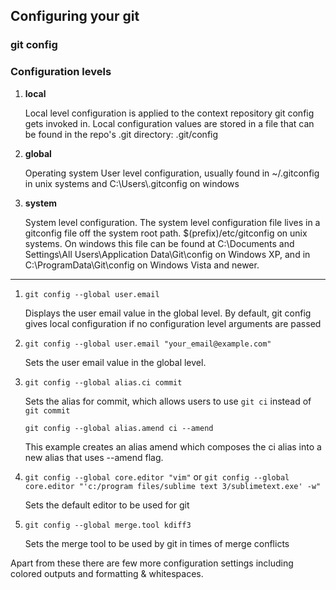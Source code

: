 ## Configuring your git

### git config

### Configuration levels
1. **local**

     Local level configuration is applied to the context repository git config gets invoked in. Local configuration values are stored in a file that can be found in the repo's .git directory: .git/config  

2. **global**

    Operating system User level configuration, usually found in ~/.gitconfig in unix systems and C:\Users\\.gitconfig on windows  

3. **system**
    
    System level configuration. The system level configuration file lives in a gitconfig file off the system root path. $(prefix)/etc/gitconfig on unix systems. On windows this file can be found at C:\Documents and Settings\All Users\Application Data\Git\config on Windows XP, and in C:\ProgramData\Git\config on Windows Vista and newer.
---

1. `git config --global user.email`

    Displays the user email value in the global level. By default, git config gives local configuration if no configuration level arguments are passed

2. `git config --global user.email "your_email@example.com"`

    Sets the user email value in the global level.

3. `git config --global alias.ci commit`

    Sets the alias for commit, which allows users to use `git ci` instead of `git commit`

    `git config --global alias.amend ci --amend`

    This example creates an alias amend which composes the ci alias into a new alias that uses --amend flag.

4. `git config --global core.editor "vim"` or `git config --global core.editor "'c:/program files/sublime text 3/sublimetext.exe' -w"`

    Sets the default editor to be used for git

5. `git config --global merge.tool kdiff3`

    Sets the merge tool to be used by git in times of merge conflicts

Apart from these there are few more configuration settings including colored outputs and formatting & whitespaces.